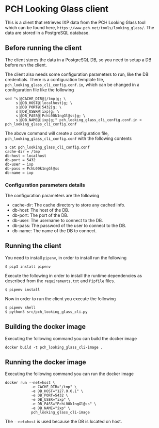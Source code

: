 # PCH Looking Glass client

This is a client that retrieves IXP data from the PCH Looking Glass tool which can be found here, `https://www.pch.net/tools/looking_glass/`. The data are stored in a PostgreSQL database.


## Before running the client

The client stores the data in a PostgreSQL DB, so you need to setup a DB before run the client.

The client also needs some configuration parameters to run, like the DB credentials. There is a configuration template file, `pch_looking_glass_cli_config.conf.in`, which can be changed in a configuration file like the following

```
sed "s|@CACHE_DIR@|/tmp|g; \
     s|@DB_HOST@|localhost|g; \
     s|@DB_PORT@|5432|g; \
     s|@DB_USER@|ixp|g; \
     s|@DB_PASS@|PchL00k1ngGl@ss|g; \
     s|@DB_NAME@|ixp|g;" pch_looking_glass_cli_config.conf.in > pch_looking_glass_cli_config.conf
```

The above command will create a configuration file, `pch_looking_glass_cli_config.conf` with the following contents

```
$ cat pch_looking_glass_cli_config.conf
cache-dir = /tmp
db-host = localhost
db-port = 5432
db-user = ixp
db-pass = PchL00k1ngGl@ss
db-name = ixp
```

### Configuration parameters details

The configuration parameters are the following

* cache-dir: The cache directory to store any cached info.
* db-host: The host of the DB.
* db-port: The port of the DB.
* db-user: The username to connect to the DB.
* db-pass: The password of the user to connect to the DB.
* db-name: The name of the DB to connect.


## Running the client

You need to install `pipenv`, in order to install run the following

```
$ pip3 install pipenv
```

Execute the following in order to install the runtime dependencies as described from the `requirements.txt` and `Pipfile` files.

```
$ pipenv install
```

Now in order to run the client you execute the following

```
$ pipenv shell
$ python3 src/pch_looking_glass_cli.py

```


## Building the docker image

Executing the following command you can build the docker image

```
docker build -t pch_looking_glass_cli-image .
```


## Running the docker image

Executing the following command you can run the docker image

```
docker run --net=host \
            -e CACHE_DIR="/tmp" \
            -e DB_HOST="127.0.0.1" \
            -e DB_PORT=5432 \
            -e DB_USER="ixp" \
            -e DB_PASS="PchL00k1ngGl@ss" \
            -e DB_NAME="ixp" \
            pch_looking_glass_cli-image

```

The `--net=host` is used because the DB is located on host.
